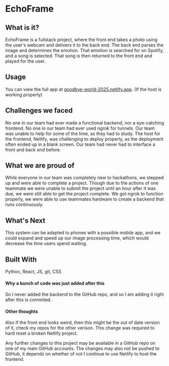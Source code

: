 # EchoFrame

## What is it?

EchoFrame is a fullstack project, where the front end takes a photo using the user's webcam and delivers it to the back end.  The back end parses the image and determines the emotion.  That emotion is searched for on Spotify, and a song is selected.  That song is then returned to the front end and played for the user.

## Usage

You can view the full app at [goodbye-world-2025.netlify.app](https://goodbye-world-2025.netlify.app). (If the host is working properly)

## Challenges we faced
No one in our team had ever made a functional backend, nor a eye-catching frontend.  No one in our team had ever used ngrok for tunnels.  Our team was unable to help for some of the time, as they had to study.  The host for the frontend, Netlify, was challenging to deploy properly, as the deployment often ended up in a blank screen.  Our team had never had to interface a front and back end before.

## What we are proud of
While everyone in our team was completely new to hackathons, we stepped up and were able to complete a project.  Though due to the actions of one teammate we were unable to submit the project until an hour after it was due, we were still able to get the project complete.  We got ngrok to function properly, we were able to use teammates hardware to create a backend that runs continuously.

## What's Next
This system can be adapted to phones with a possible mobile app, and we could expand and speed up our image processing time, which would decrease the time users spend waiting.

## Built With
Python, React, JS, git, CSS

#### Why a bunch of code was just added after this
So I never added the backend to the GitHub repo, and so I am adding it right after this is commited.

#### Other thoughts
Also if the front end looks weird, then this might be the out of date version of it, check my repos for the other verison.  This change was required to hard reset a broken Netlify project.

Any further changes to this project may be available in a GitHub repo on one of my main GitHub accounts.  The changes may also not be pushed to GitHub, it depends on whether of not I continue to use Netlify to host the frontend.
